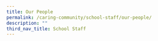 ```yaml
---
title: Our People
permalink: /caring-community/school-staff/our-people/
description: ""
third_nav_title: School Staff
---
```

